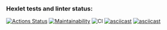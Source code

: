 ### Hexlet tests and linter status:
[![Actions Status](https://github.com/n8flck/frontend-project-lvl1/workflows/hexlet-check/badge.svg)](https://github.com/n8flck/frontend-project-lvl1/actions)
[![Maintainability](https://api.codeclimate.com/v1/badges/5e410cfd9f24300436db/maintainability)](https://codeclimate.com/github/n8flck/frontend-project-lvl1/maintainability)
![CI](https://github.com/n8flck/frontend-project-lvl1/workflows/CI/badge.svg)
[![asciicast](https://asciinema.org/a/4jzPUi0uNFtCCt9mZ2qZINe0v.svg)](https://asciinema.org/a/4jzPUi0uNFtCCt9mZ2qZINe0v)
[![asciicast](https://asciinema.org/a/O11w4SnlgscG9j7GcFsXii73D.svg)](https://asciinema.org/a/O11w4SnlgscG9j7GcFsXii73D)